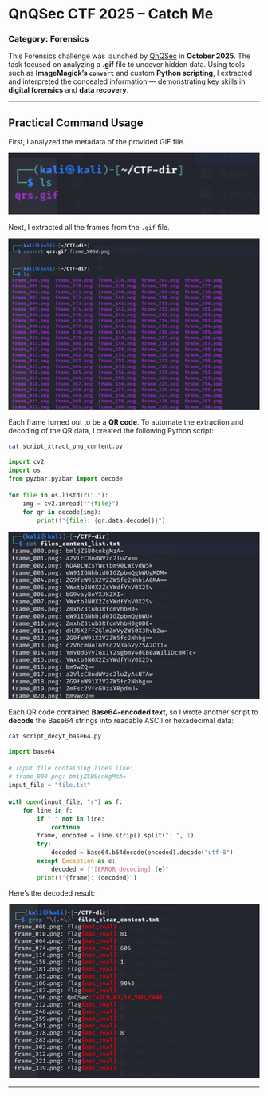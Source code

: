 # QnQSec CTF 2025 – Catch Me

### Category: Forensics

This Forensics challenge was launched by [QnQSec](https://ctftime.org/event/2826/) in **October 2025**. The task focused on analyzing a **.gif** file to uncover hidden data. Using tools such as **ImageMagick’s `convert`** and custom **Python scripting**, I extracted and interpreted the concealed information — demonstrating key skills in **digital forensics** and **data recovery**.

---

## Practical Command Usage

First, I analyzed the metadata of the provided GIF file.

<p align="center">
  <img src="./images/image1-1-1.png" alt="Metadata Analysis" width="700">
</p>

Next, I extracted all the frames from the `.gif` file.

<p align="center">
  <img src="./images/image3-3-3.png" alt="Extracted Frames" width="700">
</p>

Each frame turned out to be a **QR code**.
To automate the extraction and decoding of the QR data, I created the following Python script:

```bash
cat script_xtract_png_content.py
```

```python
import cv2
import os
from pyzbar.pyzbar import decode

for file in os.listdir("."):
    img = cv2.imread(f"{file}")
    for qr in decode(img):
        print(f"{file}: {qr.data.decode()}")
```

<p align="center">
  <img src="./images/image4-4-4.png" alt="QR Extraction" width="700">
</p>

Each QR code contained **Base64-encoded text**, so I wrote another script to **decode** the Base64 strings into readable ASCII or hexadecimal data:

```bash
cat script_decyt_base64.py
```

```python
import base64

# Input file containing lines like:
# frame_000.png: bmljZSB0cnkgMzA=
input_file = "file.txt"

with open(input_file, "r") as f:
    for line in f:
        if ":" not in line:
            continue
        frame, encoded = line.strip().split(": ", 1)
        try:
            decoded = base64.b64decode(encoded).decode("utf-8")
        except Exception as e:
            decoded = f"[ERROR decoding] {e}"
        print(f"{frame}: {decoded}")
```

Here’s the decoded result:

<p align="center">
  <img src="./images/image6-6-6.png" alt="Decoded Output" width="700">
</p>

---


